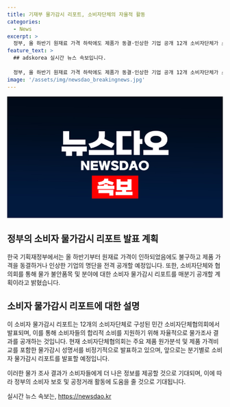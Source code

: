 ```yaml
---
title: 기재부 물가감시 리포트, 소비자단체의 자율적 활동
categories:
  - News
excerpt: >
  정부, 올 하반기 원재료 가격 하락에도 제품가 동결·인상한 기업 공개 12개 소비자단체가 소비자 물가 감시 리포트를 매분기 공개하는 민간 소비자단체협의회 구성. 소비자 물가감시 리포트는 물가 조사 결과를 발표하여 소비자 합리적 소비를 지원함. 또한, 제품 원가분석, 가격비교 등을 포함한 물가감시 성명서를 정기적으로 발표 중. [출처: 정책브리핑 www.korea.kr]
feature_text: >
  ## adskorea 실시간 뉴스 속보입니다.

  정부, 올 하반기 원재료 가격 하락에도 제품가 동결·인상한 기업 공개 12개 소비자단체가 소비자 물가 감시 리포트를 매분기 공개하는 민간 소비자단체협의회 구성. 소비자 물가감시 리포트는 물가 조사 결과를 발표하여 소비자 합리적 소비를 지원함. 또한, 제품 원가분석, 가격비교 등을 포함한 물가감시 성명서를 정기적으로 발표 중. [출처: 정책브리핑 www.korea.kr]
image: '/assets/img/newsdao_breakingnews.jpg'
---
```


<p><img src="/assets/img/newsdao_breakingnews.jpg" alt="adskorea 속보" /></p>

<h2 data-ke-size="size26">정부의 소비자 물가감시 리포트 발표 계획</h2>

<p>한국 기획재정부에서는 올 하반기부터 원재료 가격이 인하되었음에도 불구하고 제품 가격을 동결하거나 인상한 기업의 명단을 전격 공개할 예정입니다. 또한, 소비자단체와 협의회를 통해 물가 불안품목 및 분야에 대한 소비자 물가감시 리포트를 매분기 공개할 계획이라고 밝혔습니다.</p>

<h2 data-ke-size="size26">소비자 물가감시 리포트에 대한 설명</h2>

<p>이 소비자 물가감시 리포트는 12개의 소비자단체로 구성된 민간 소비자단체협의회에서 발표되며, 이를 통해 소비자들의 합리적 소비를 지원하기 위해 자율적으로 물가조사 결과를 공개하는 것입니다. 현재 소비자단체협의회는 주요 제품 원가분석 및 제품 가격비교를 포함한 물가감시 성명서를 비정기적으로 발표하고 있으며, 앞으로는 분기별로 소비자 물가감시 리포트를 발표할 예정입니다.</p>

<p>이러한 물가 조사 결과가 소비자들에게 더 나은 정보를 제공할 것으로 기대되며, 이에 따라 정부의 소비자 보호 및 공정거래 활동에 도움을 줄 것으로 기대됩니다.</p>
실시간 뉴스 속보는, <a href="https://newsdao.kr" rel="dofollow">https://newsdao.kr</a>


